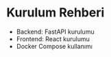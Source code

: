 # Kurulum Rehberi

- Backend: FastAPI kurulumu
- Frontend: React kurulumu
- Docker Compose kullanımı